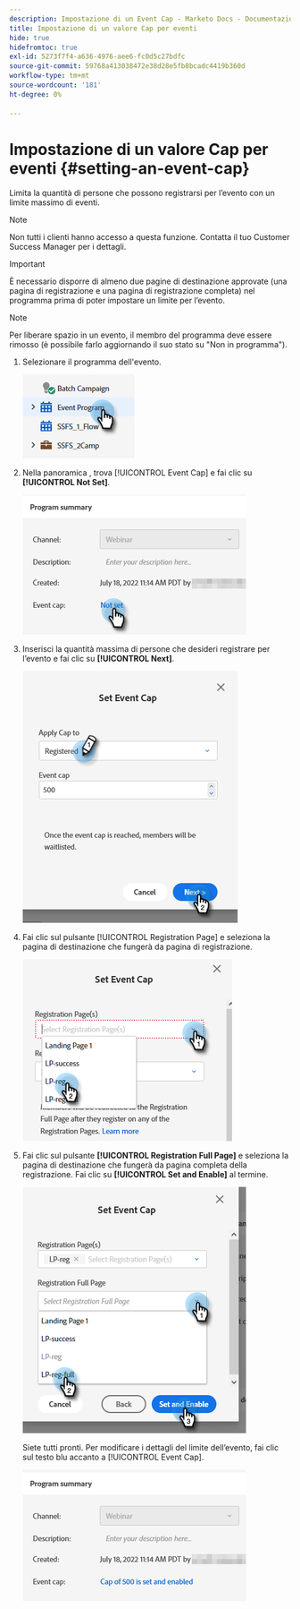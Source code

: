 ```yaml
---
description: Impostazione di un Event Cap - Marketo Docs - Documentazione del prodotto
title: Impostazione di un valore Cap per eventi
hide: true
hidefromtoc: true
exl-id: 5273f7f4-a636-4976-aee6-fc0d5c27bdfc
source-git-commit: 59768a413038472e38d28e5fb8bcadc4419b360d
workflow-type: tm+mt
source-wordcount: '181'
ht-degree: 0%

---
```


# Impostazione di un valore Cap per eventi {#setting-an-event-cap}

Limita la quantità di persone che possono registrarsi per l’evento con un limite massimo di eventi.

>[!NOTE]
>
>Non tutti i clienti hanno accesso a questa funzione. Contatta il tuo Customer Success Manager per i dettagli.

>[!IMPORTANT]
>È necessario disporre di almeno due pagine di destinazione approvate (una pagina di registrazione e una pagina di registrazione completa) nel programma prima di poter impostare un limite per l’evento.

>[!NOTE]
>
>Per liberare spazio in un evento, il membro del programma deve essere rimosso (è possibile farlo aggiornando il suo stato su &quot;Non in programma&quot;).

1. Selezionare il programma dell&#39;evento.

   ![](assets/setting-an-event-cap-1.png)

1. Nella panoramica , trova [!UICONTROL Event Cap] e fai clic su **[!UICONTROL Not Set]**.

   ![](assets/setting-an-event-cap-2.png)

1. Inserisci la quantità massima di persone che desideri registrare per l’evento e fai clic su **[!UICONTROL Next]**.

   ![](assets/setting-an-event-cap-3.png)

1. Fai clic sul pulsante [!UICONTROL Registration Page] e seleziona la pagina di destinazione che fungerà da pagina di registrazione.

   ![](assets/setting-an-event-cap-4.png)

1. Fai clic sul pulsante **[!UICONTROL Registration Full Page]** e seleziona la pagina di destinazione che fungerà da pagina completa della registrazione. Fai clic su **[!UICONTROL Set and Enable]** al termine.

   ![](assets/setting-an-event-cap-5.png)

   Siete tutti pronti. Per modificare i dettagli del limite dell’evento, fai clic sul testo blu accanto a [!UICONTROL Event Cap].

   ![](assets/setting-an-event-cap-6.png)
